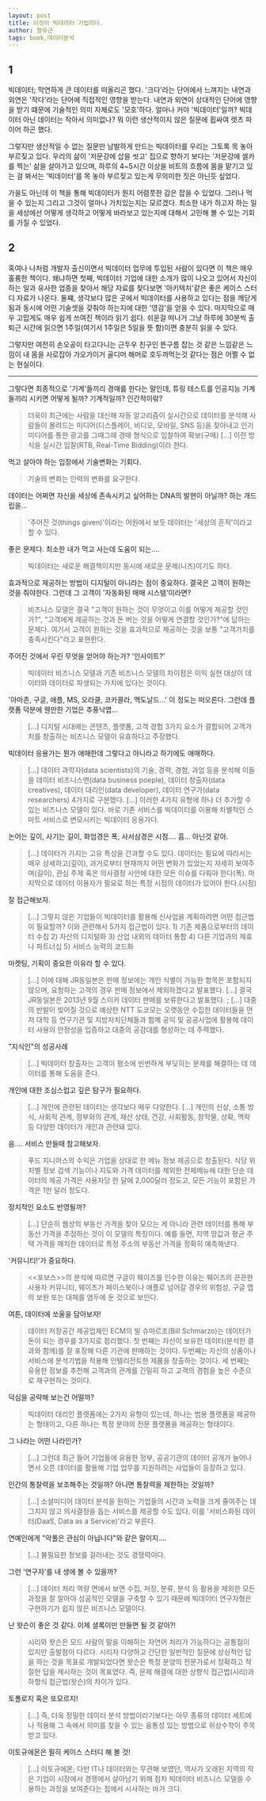```yaml
---
layout: post
title: 이것이 빅데이터 기업이다.
author: 함유근
tags: book,데이터분석
---
```


## 1
빅데이터; 막연하게 큰 데이터를 떠올리곤 했다. '크다'라는 단어에서 느껴지는 내연과 외연은 '작다'라는 단어에 직접적인 영향을 받는다. 내연과 외연이 상대적인 단어에 영향을 받기 떄문에 기술적인 의미 자체로도 '모호'하다. 얼마나 커야 '빅데이터'일까? 빅데이터 아닌 데이터는 작아서 의미없나? 뭐 이런 생산적이지 않은 질문에 휩싸여 렛츠 파이어 하곤 했다.

그렇지만 생산적일 수 없는 질문만 남발하게 만드는 빅데이터를 우리는 그토록 목 놓아 부르짖고 있다. 우리의 삶이 '저문강에 삽을 씻고' 집으로 향하기 보다는 '저문강에 셀카를 찍는' 삶을 살아가고 있으며, 하루의 4~5시간 이상을 비트의 흐름에 몸을 맡기고 있는 걸 봐서는 '빅데이터'를 목 놓아 부르짖고 있는게 무의미한 짓은 아닌듯 싶었다.

가을도 아닌데 이 책을 통해 빅데이터가 뭔지 어렴풋한 감은 잡을 수 있었다. 그러나 먹을 수 있는지 그리고 그것이 얼마나 가치있는지는 모르겠다. 최소한 내가 하고자 하는 일을 세상에선 어떻게 생각하고 어떻게 바라보고 있는지에 대해서 고민해 볼 수 있는 기회를 가질 수 있었다.

## 2
혹여나 나처럼 개발자 출신이면서 빅데이터 업무에 투입된 사람이 있다면 이 책은 매우 훌륭한 책이다. 왜냐하면 첫째, 빅데이터 기업에 대한 소개가 많이 나오고 있어서 자신이 하는 일과 유사한 업종을 찾아서 해당 자료를 찾다보면 '아키텍처'같은 좋은 케이스 스터디 자료가 나온다. 둘쨰, 생각보다 많은 곳에서 빅데이터를 사용하고 있다는 점을 깨닫게 됨과 동시에 어떤 기술셋을 갖춰야 하는지에 대한 '영감'을 얻을 수 있다. 마지막으로 매우 고맙게도 매우 쉽게 쓰여진 책이라 읽기 쉽다. 쉬운걸 떠나거 그냥 하루에 30분씩 출퇴근 시간에 읽으면 1주일(여기서 1주일은 5일을 뜻 함)이면 충분히 읽을 수 있다.

그렇지만 여전히 손오공이 타고다니는 근두우 친구인 뜬구름 잡는 것 같은 느낌같은 느낌이 내 몸을 사로잡아 가오가이거 골디머 해머로 호두까먹는것 같다는 점은 어쩔 수 없는 현실이다.

---

그렇다면 최종적으로 '기계'들끼리 경매를 한다는 말인데, 튜링 테스트를 인공지능 기계들끼리 시키면 어떻게 될까? 기계적일까? 인간적이띾?
> 더욱이 최근에는 사람을 대신해 자동 알고리즘이 실시간으로 데이터를 분석해 사람들이 몰려드는 미디어(디스플레이, 비디오, 모바일, SNS 등)을 찾아내고 인기 미디어를 통한 광고를 그때그때 경매 형식으로 입찰하여 확보(구매) [...] 이런 방식을 실시간 입찰(RTB, Real-Time Bidding)이라 한다.


먹고 살아야 하는 입장에서 기술변화는 기회다.
> 기술의 변화는 인력의 변화를 요구한다.


데이터는 어쩌면 자신을 세상에 존속시키고 싶어하는 DNA의 발현이 아닐까? 하는 개드립을...
> '주어진 것(things given)'이라는 어원에서 보듯 데이터는 '세상의 흔적'이라고 할 수 있다.


좋은 문제다. 최소한 내가 먹고 사는데 도움이 되는....
> 빅데이터는 새로운 해결책이지만 동시에 새로운 문제(니즈)이기도 하다.


효과적으로 제공하는 방법이 디지털이 아니라는 점이 중요하다. 결국은 고객이 원하는 것을 줘야한다. 그런데 그 고객이 '자동화된 매매 시스템'이라면?
> 비즈니스 모델은 결국 "고객이 원하는 것이 무엇이고 이를 어떻게 제공할 것인가?", "고객에게 제공하는 것과 돈 버는 것을 어떻게 연결할 것인가?"에 답하는 문제다. 여기서 고객이 원하는 것을 효과적으로 제공하는 것을 보통 "고객가치를 충족시킨다"라고 표현한다.


주어진 것에서 우린 무엇을 얻어야 하는가? '인사이트?'
> 빅데이터 비즈니스 모델과 기존 비즈니스 모델의 차이점은 이익 실현 대상이 데이터와 데이터로 파생되는 가치에 있다는 것이다.


'아마존, 구글, 애플, MS, 오라클, 코카콜라, 맥도날드...' 이 정도는 떠오른다. 그런데 플랫폼 덕분에 웬만한 기업은 추풍낙엽...
> [...] 디지털 시대에는 콘텐츠, 플랫폼, 고객 경험 3가지 요소가 결합되어 고객가치를 창출하는 비즈니스 모델이 유효하다고 주장했다.

빅데이터 응용가는 뭔가 애매한데 그렇다고 아니라고 하기에도 애매하다.
> [...] 데이터 과학자(data scientists)의 기술, 경력, 경험, 과업 등을 분석해 이들을 데이터 비즈니스맨(data business poeple), 데이터 창출자(data creatives), 데이터 대리인(data developer), 데이터 연구가(data researchers) 4가지로 구분했다. [...] 이러한 4가지 유형에 하나 더 추가할 수 있는 비즈니스 모델이 있다. 바로 기존 서비스를 빅데이터를 이용해 차별적인 스마트 서비스로 변모시키는 빅데이터 응용가다.


논어는 깊이, 사기는 길이, 화엄경은 폭, 사서삼경은 시점.... 흠... 아닌것 같아.
> [...] 데이터가 가지는 고유 특성을 간과할 수도 있다. 데이터는 필요에 따라서는 매우 상세하고(깊이), 과거로부터 현재까지 어떤 변화가 있었는지 자세히 보여주며(길이), 관심 주제 혹은 의사결정 사안에 대한 모든 이슈를 다뤄야 한다(폭). 마지막으로 데이터 이용자가 필요로 하는 특정 시점의 데이터가 있어야 한다.(시점)


잘 접근해보자.
> [...] 그렇지 않은 기업들이 빅데이터를 활용해 신사업을 계획하려면 어떤 접근법이 필요할까? 이와 관련해서 5가지 접근법이 있다. 1) 기존 제품으로부터의 데이터 수집 2) 자산의 디지털화 3) 산업 내외의 데이터 통합 4) 다른 기업과의 제휴나 파트너십 5) 서비스 능력의 코드화


마켓팅, 기획이 중요한 이유라 할 수 있다.
> [...] 이에 대해 JR동일본은 판매 정보에는 개인 식별이 가능한 항목은 포함되지 않으며, 요청하는 고객의 경우 판매 정보에서 제외하겠다고 발표했다. [...] 결국 JR동일본은 2013년 9월 스이카 데이터 판매를 보류한다고 발표했다. ; [...] 대중의 반발이 빚어질 것으로 예상한 NTT 도코모는 오랫동안 수집한 데이터들을 먼저 대학 등 연구기관 및 지방자치단체들과 함꼐 공익 및 공공사업에 활용해 데이터 사용의 안정성을 입증하고 대중의 공감대를 형성하는 데 주력했다.


"지식인"의 성공사례
> [...] 빅데이터 창출자는 고객이 평소에 빈번하게 부딪히는 문제를 해결하는 데 데이터를 통해 도움을 준다.


개인에 대한 조심스럽고 깊은 탐구가 필요하다.
> [...] 개인에 관련된 데이터는 생각보다 매우 다양한다. [...] 개인의 신상, 소통 방식, 사회적 관계, 정부와의 관계, 재산 상태, 건강, 사회활동, 창작물, 상확, 맥락 등 다양한 데이터가 개인과 관련돼 있다.


음.... 서비스 만들때 참고해보자.
> 푸드 지니어스의 수익은 기업을 상대로 한 메뉴 정보 제공으로 창출된다. 식당 위치별 정보 검색 기능이나 지도와 가격 데이터를 제외한 전체메뉴에 대한 단순 데이터의 제공 가격은 사용자당 한 달에 2,000달러 정도고, 모든 기능이 포함된 가격은 1만 달러 정도다.


정치적인 요소도 반영될까?
> [...] 단순히 웹상의 부동산 가격을 찾아 모으는 게 아니라 관련 데이터를 통해 부동산 가격을 추정하는 것이 이 모델의 특징이다. 예를 들면, 지역 땅값과 평균 주택 가격을 매치한 데이터로 특정 주소의 부동산 가격을 정확히 예측해낸다.


'커뮤니티!'가 중요하다.
> <<포보스>>의 분석에 따르면 구글이 웨이즈를 인수한 이유는 웨이즈의 끈끈한 사용자 커뮤니티, 웨이즈가 페이스북이나 애플로 넘어갈 경우의 위험성, 구글 맵의 보완 또는 대체를 염두에 둔 것으로 보인다.


여튼, 데이터에 쏘울을 담아보자!
> 데이터 저장공간 제공업체인 ECM의 빌 슈마르조(Bill Schmarzo)는 데이터가 돈이 되는 경우를 3가지로 정리했다. 첫 번째는 자신이 보유한 데이터(분석한 결과와 함께)를 잘 포장해 다른 기관에 판매하는 것이다. 두번째는 자신의 상품이나 서비스에 분석기법을 적용해 인텔리전트한 제품을 창출하는 것이다. 세 번째는 유용한 정보를 추천해 고객과의 관계를 긴밀히 하고 고객의 경험을 높은 수준으로 재구현하는 것이다.


덕심을 공략해 보는건 어떨까?
> 빅데이터 대리인 플랫폼에는 2가지 유형이 있는데, 하나는 범용 플랫폼을 제공하는 형태이고, 다른 하나는 특정 분야의 전문 플랫폼을 제공하는 형태이다.


그 나라는 어떤 나라인가?
> [...] 그런데 최근 들어 기업들에 유용한 정부, 공공기관의 데이터 공개가 늘어나면서 오픈 데이터를 활용해 기업 업무를 지원하려는 사업들이 등장하고 있다.


인간의 통찰력을 보조해주는 것일까? 아니면 통찰력을 제한하는 것일까?
> [...] 소셜미디어 데이터 분석을 원하는 기업들의 시간과 노력을 크게 줄여주는 데 그치지 않고 의사결정을 돕는 서비스를 제공할 수도 있다. 이를 '서비스화된 데이터(DaaS, Data as a Service)'라고 부른다.


연예인에게 "악풀은 관심이 아닙니다"와 같은 말이지....
> [...] 불필요한 정보를 걸러내는 것도 경쟁력이다.


그런 '연구자'를 내 생에 볼 수 있을까? 
> [...] 데이터 처리 역량 면에서 보면 수집, 저장, 분류, 분석 등 활용을 제외한 모든 과정을 잘 알아야 성공적인 모델을 구축할 수 있기 때문에 빅데이터 연구자형은 구현하기가 쉽지 않은 비즈니스 모델이다.


난 왓슨이 좋은 것 같다. 이제 셜록이만 만들면 될 것 같아?!
> 시리와 왓슨은 모드 사람의 말을 이해하는 자연어 처리가 가능하다는 공통점이 있지만 출발점이 다르다. 시리자 다양하고 간단한 일반적인 질문에 상싱적인 답을 하는 것을 목표로 개발되었다면 왓슨은 특정 분양의 전문가로서 정확하고 적절한 답을 제시하는 것이 목표였다. 즉, 문제 해결에 대한 상향식 접근법(시리)과 하향식 접근법(왓슨)의 차이가 있다.


토폴로지 혹은 또모르지!
> [...] 즉, 더욱 정밀한 데이터 분석 방법이라기보다는 아무 종류의 데이터 세트에나 적용해 그 속에서 의미를 찾을 수 있는 융통성 있는 방법으로 위상수학이 주목받고 있다.


이토규에몬은 필히 케이스 스터디 해 볼 것!
> [...] 이토규에몬; 다만 IT나 데이터와는 무관해 보였던, 역사가 오래된 지역의 작은 기업이 시장에서 경쟁에서 살아남기 위해 점차 빅데이터 비즈니스 모델을 수용하는 과정을 보여준다는 점에서 시사하는 바가 크다.

